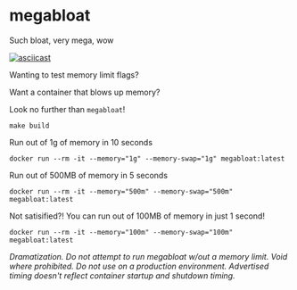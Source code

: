 # megabloat
Such bloat, very mega, wow

[![asciicast](https://asciinema.org/a/5kpUbfq0AYqpnnzHQDuZNGw0k.svg)](https://asciinema.org/a/5kpUbfq0AYqpnnzHQDuZNGw0k)

Wanting to test memory limit flags?

Want a container that blows up memory?

Look no further than `megabloat`!

```
make build
```

Run out of 1g of memory in 10 seconds
```
docker run --rm -it --memory="1g" --memory-swap="1g" megabloat:latest
```

Run out of 500MB of memory in 5 seconds
```
docker run --rm -it --memory="500m" --memory-swap="500m" megabloat:latest
```

Not satisified?! You can run out of 100MB of memory in just 1 second!
```
docker run --rm -it --memory="100m" --memory-swap="100m" megabloat:latest
```

_Dramatization.  Do not attempt to run megabloat w/out a memory limit.  Void where prohibited.  Do not use on a production environment.  Advertised timing doesn't reflect container startup and shutdown timing._
